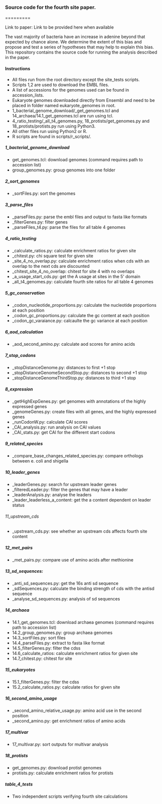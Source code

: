 ### Source code for the fourth site paper.
=========

Link to paper: Link to be provided here when available

The vast majority of bacteria have an increase in adenine beyond that expected by chance alone. We determine the extent of this bias and propose and test a series of hypotheses that may help to explain this bias. This repository contains the source code for running the analysis described in the paper.

#### Instructions

* All files run from the root directory except the site_tests scripts.
* Scripts 1,2 are used to download the EMBL files.
* A list of accessions for the genomes used can be found in accession_lists.
* Eukaryote genomes downloaded directly from Ensembl and need to be placed in folder named eukaryote_genomes in root.
* 1_bacterial_genome_download/_get_genomes.tcl and 14_archaea/14.1_get_genomes.tcl are run using tcl.
* 4_ratio_testing/_all_t4_genomes.py, 18_protists/get_genomes.py and 18_protists/protists.py run using Python3.
* All other files run using Python2 or R.
* R scripts are found in scripts/r_scripts/.

##### 1_bacterial_genome_download
* get_genomes.tcl: download genomes (command requires path to accession list)
* group_genomes.py: group genomes into one folder

##### 2_sort_genomes
* _sortFiles.py: sort the genomes

##### 3_parse_files
* _parseFiles.py: parse the embl files and output to fasta like formats
* _filterGenes.py: filter genes
* _parseFiles_t4.py: parse the files for all table 4 genomes

##### 4_ratio_testing
* _calculate_ratios.py: calculate enrichment ratios for given site
* _chitest.py: chi square test for given site
* _site_4_no_overlap.py: calculate enrichment ratios when cds with an overlap to the next cds are discounted
* _chitest_site_4_no_overlap: chitest for site 4 with no overlaps
* _a_usage_start_cds.py: get the A usage at sites in the 5' domain
* _all_t4_genomes.py: calculate fourth site ratios for all table 4 genomes

##### 5_gc_conservation
* _codon_nucleotide_proportions.py: calculate the nucleotide proportions at each position
* _codon_gc_proportions.py: calculate the gc content at each position
* _codon_gc_varaiance.py: calcaulte the gc variance at each position

##### 6_aod_calculation
* _aod_second_amino.py: calculate aod scores for amino acids

##### 7_stop_codons
* _stopDistanceGenome.py: distances to first +1 stop
* _stopDistanceGenomeSecondStop.py: distances to second +1 stop
* _stopDistanceGenomeThirdStop.py: distances to third +1 stop

##### 8_expression
* _getHighExpGenes.py: get genomes with annotations of the highly expressed genes
* _genomeGenes.py: create files with all genes, and the highly expressed genes
* _runCodonW.py: calculate CAI scores
* _CAI_analysis.py: run analysis on CAI values
* _CAI_stats.py: get CAI for the different start codons

##### 9_related_species
* _compare_base_changes_related_species.py: compare orthologs between e. coli and shigella

##### 10_leader_genes
* _leaderGenes.py: search for upstream leader genes
* _filteredLeader.py: filter the genes that may have a leader
* _leaderAnalysis.py: analyse the leaders
* _leader_leaderless_a_content: get the a content dependent on leader status

###### 11_upstream_cds
* _upstream_cds.py: see whether an upstream cds affects fourth site content

##### 12_met_pairs
* _met_pairs.py: compare use of amino acids after methionine

##### 13_sd_sequences:
* _anti_sd_sequences.py: get the 16s anti sd sequence
* _sdSequences.py: calculate the binding strength of cds with the antisd sequence
* _analyse_sd_sequences.py: analysis of sd sequences

##### 14_archaea
* 14.1_get_genomes.tcl: download archaea genomes (command requires path to accession list)
* 14.2_group_genomes.py: group archaea genomes
* 14.3_sortFiles.py: sort files
* 14.4_parseFiles.py: extract to fasta like format
* 14.5_filterGenes.py: filter the cdss
* 14.6_calculate_ratios: calculate enrichment ratios for given site
* 14.7_chitest.py: chitest for site

##### 15_eukaryotes
* 15.1_filterGenes.py: filter the cdss
* 15.2_calculate_ratios.py: calculate ratios for given site

##### 16_second_amino_usage
* _second_amino_relative_usage.py: amino acid use in the second position
* _second_amino.py: get enrichment ratios of amino acids

##### 17_multivar
* 17_multivar.py: sort outputs for multivar analysis

##### 18_protists
* get_genomes.py: download protist genomes
* protists.py: calculate enrichment ratios for protists

##### table_4_tests
* Two independent scripts verifying fourth site calculations
